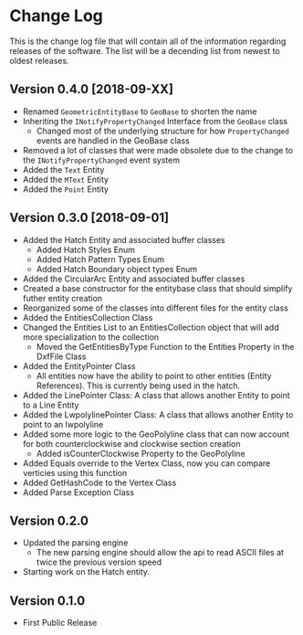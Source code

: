 ﻿# Change Log

This is the change log file that will contain all of the information regarding
releases of the software. The list will be a decending list from newest to oldest releases.

## Version 0.4.0 [2018-09-XX]
- Renamed `GeometricEntityBase` to `GeoBase` to shorten the name
- Inheriting the `INotifyPropertyChanged` Interface from the `GeoBase` class
  - Changed most of the underlying structure for how `PropertyChanged` events are handled in the GeoBase class
- Removed a lot of classes that were made obsolete due to the change to the `INotifyPropertyChanged` event system
- Added the `Text` Entity
- Added the `MText` Entity
- Added the `Point` Entity

## Version 0.3.0 [2018-09-01]
- Added the Hatch Entity and associated buffer classes
  - Added Hatch Styles Enum
  - Added Hatch Pattern Types Enum
  - Added Hatch Boundary object types Enum
- Added the CircularArc Entity and associated buffer classes
- Created a base constructor for the entitybase class that should simplify futher entity creation
- Reorganized some of the classes into different files for the entity class
- Added the EntitiesCollection Class
- Changed the Entities List to an EntitiesCollection object that will add more specialization to the collection
  - Moved the GetEntitiesByType Function to the Entities Property in the DxfFile Class
- Added the EntityPointer Class
  - All entities now have the ability to point to other entities (Entity References). This is currently being used in the hatch.
- Added the LinePointer Class: A class that allows another Entity to point to a Line Entity
- Added the LwpolylinePointer Class: A class that allows another Entity to point to an lwpolyline
- Added some more logic to the GeoPolyline class that can now account for both counterclockwise and clockwise section creation
  - Added isCounterClockwise Property to the GeoPolyline
- Added Equals override to the Vertex Class, now you can compare verticies using this function
- Added GetHashCode to the Vertex Class
- Added Parse Exception Class

## Version 0.2.0
- Updated the parsing engine
  - The new parsing engine should allow the api to read ASCII files at twice the previous version speed
- Starting work on the Hatch entity.

## Version 0.1.0
- First Public Release